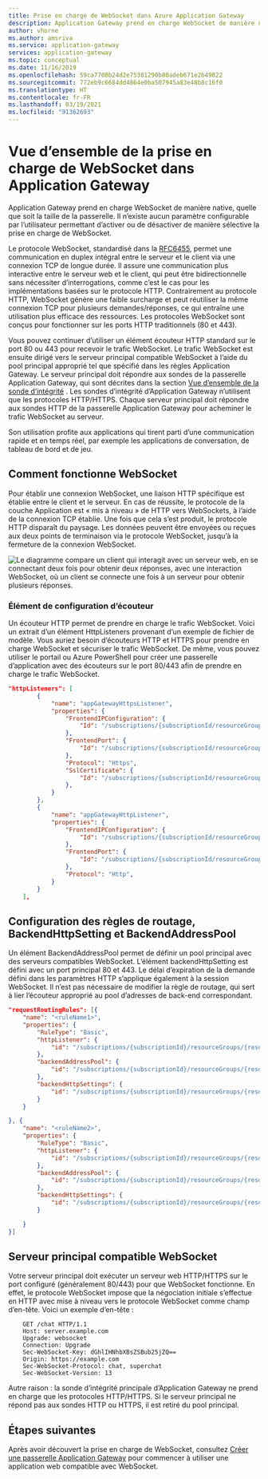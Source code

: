 ```yaml
---
title: Prise en charge de WebSocket dans Azure Application Gateway
description: Application Gateway prend en charge WebSocket de manière native, quelle que soit la taille de la passerelle. Il n’existe aucun paramètre configurable par l’utilisateur.
author: vhorne
ms.author: amsriva
ms.service: application-gateway
services: application-gateway
ms.topic: conceptual
ms.date: 11/16/2019
ms.openlocfilehash: 59ca7708b24d2e75381290b80adeb671e2b49822
ms.sourcegitcommit: 772eb9c6684dd4864e0ba507945a83e48b8c16f0
ms.translationtype: HT
ms.contentlocale: fr-FR
ms.lasthandoff: 03/19/2021
ms.locfileid: "91362693"
---
```

# <a name="overview-of-websocket-support-in-application-gateway"></a>Vue d’ensemble de la prise en charge de WebSocket dans Application Gateway

Application Gateway prend en charge WebSocket de manière native, quelle que soit la taille de la passerelle. Il n’existe aucun paramètre configurable par l’utilisateur permettant d’activer ou de désactiver de manière sélective la prise en charge de WebSocket. 

Le protocole WebSocket, standardisé dans la [RFC6455](https://tools.ietf.org/html/rfc6455), permet une communication en duplex intégral entre le serveur et le client via une connexion TCP de longue durée. Il assure une communication plus interactive entre le serveur web et le client, qui peut être bidirectionnelle sans nécessiter d’interrogations, comme c’est le cas pour les implémentations basées sur le protocole HTTP. Contrairement au protocole HTTP, WebSocket génère une faible surcharge et peut réutiliser la même connexion TCP pour plusieurs demandes/réponses, ce qui entraîne une utilisation plus efficace des ressources. Les protocoles WebSocket sont conçus pour fonctionner sur les ports HTTP traditionnels (80 et 443).

Vous pouvez continuer d’utiliser un élément écouteur HTTP standard sur le port 80 ou 443 pour recevoir le trafic WebSocket. Le trafic WebSocket est ensuite dirigé vers le serveur principal compatible WebSocket à l’aide du pool principal approprié tel que spécifié dans les règles Application Gateway. Le serveur principal doit répondre aux sondes de la passerelle Application Gateway, qui sont décrites dans la section [Vue d’ensemble de la sonde d’intégrité](application-gateway-probe-overview.md) . Les sondes d’intégrité d’Application Gateway n’utilisent que les protocoles HTTP/HTTPS. Chaque serveur principal doit répondre aux sondes HTTP de la passerelle Application Gateway pour acheminer le trafic WebSocket au serveur.

Son utilisation profite aux applications qui tirent parti d’une communication rapide et en temps réel, par exemple les applications de conversation, de tableau de bord et de jeu.

## <a name="how-does-websocket-work"></a>Comment fonctionne WebSocket

Pour établir une connexion WebSocket, une liaison HTTP spécifique est établie entre le client et le serveur. En cas de réussite, le protocole de la couche Application est « mis à niveau » de HTTP vers WebSockets, à l’aide de la connexion TCP établie. Une fois que cela s’est produit, le protocole HTTP disparaît du paysage. Les données peuvent être envoyées ou reçues aux deux points de terminaison via le protocole WebSocket, jusqu’à la fermeture de la connexion WebSocket. 

![Le diagramme compare un client qui interagit avec un serveur web, en se connectant deux fois pour obtenir deux réponses, avec une interaction WebSocket, où un client se connecte une fois à un serveur pour obtenir plusieurs réponses.](./media/application-gateway-websocket/websocket.png)

### <a name="listener-configuration-element"></a>Élément de configuration d’écouteur

Un écouteur HTTP permet de prendre en charge le trafic WebSocket. Voici un extrait d’un élément HttpListeners provenant d’un exemple de fichier de modèle. Vous auriez besoin d’écouteurs HTTP et HTTPS pour prendre en charge WebSocket et sécuriser le trafic WebSocket. De même, vous pouvez utiliser le portail ou Azure PowerShell pour créer une passerelle d’application avec des écouteurs sur le port 80/443 afin de prendre en charge le trafic WebSocket.

```json
"httpListeners": [
        {
            "name": "appGatewayHttpsListener",
            "properties": {
                "FrontendIPConfiguration": {
                    "Id": "/subscriptions/{subscriptionId/resourceGroups/{resourceGroupName/providers/Microsoft.Network/applicationGateways/{applicationGatewayName/frontendIPConfigurations/DefaultFrontendPublicIP"
                },
                "FrontendPort": {
                    "Id": "/subscriptions/{subscriptionId/resourceGroups/{resourceGroupName/providers/Microsoft.Network/applicationGateways/{applicationGatewayName/frontendPorts/appGatewayFrontendPort443'"
                },
                "Protocol": "Https",
                "SslCertificate": {
                    "Id": "/subscriptions/{subscriptionId/resourceGroups/{resourceGroupName/providers/Microsoft.Network/applicationGateways/{applicationGatewayName/sslCertificates/appGatewaySslCert1'"
                },
            }
        },
        {
            "name": "appGatewayHttpListener",
            "properties": {
                "FrontendIPConfiguration": {
                    "Id": "/subscriptions/{subscriptionId/resourceGroups/{resourceGroupName/providers/Microsoft.Network/applicationGateways/{applicationGatewayName/frontendIPConfigurations/appGatewayFrontendIP'"
                },
                "FrontendPort": {
                    "Id": "/subscriptions/{subscriptionId/resourceGroups/{resourceGroupName/providers/Microsoft.Network/applicationGateways/{applicationGatewayName/frontendPorts/appGatewayFrontendPort80'"
                },
                "Protocol": "Http",
            }
        }
    ],
```

## <a name="backendaddresspool-backendhttpsetting-and-routing-rule-configuration"></a>Configuration des règles de routage, BackendHttpSetting et BackendAddressPool

Un élément BackendAddressPool permet de définir un pool principal avec des serveurs compatibles WebSocket. L’élément backendHttpSetting est défini avec un port principal 80 et 443. Le délai d’expiration de la demande défini dans les paramètres HTTP s’applique également à la session WebSocket. Il n’est pas nécessaire de modifier la règle de routage, qui sert à lier l’écouteur approprié au pool d’adresses de back-end correspondant. 

```json
"requestRoutingRules": [{
    "name": "<ruleName1>",
    "properties": {
        "RuleType": "Basic",
        "httpListener": {
            "id": "/subscriptions/{subscriptionId}/resourceGroups/{resourceGroupName}/providers/Microsoft.Network/applicationGateways/{applicationGatewayName}/httpListeners/appGatewayHttpsListener')]"
        },
        "backendAddressPool": {
            "id": "/subscriptions/{subscriptionId}/resourceGroups/{resourceGroupName}/providers/Microsoft.Network/applicationGateways/{applicationGatewayName}/backendAddressPools/ContosoServerPool')]"
        },
        "backendHttpSettings": {
            "id": "/subscriptions/{subscriptionId}/resourceGroups/{resourceGroupName}/providers/Microsoft.Network/applicationGateways/{applicationGatewayName}/backendHttpSettingsCollection/appGatewayBackendHttpSettings')]"
        }
    }

}, {
    "name": "<ruleName2>",
    "properties": {
        "RuleType": "Basic",
        "httpListener": {
            "id": "/subscriptions/{subscriptionId}/resourceGroups/{resourceGroupName}/providers/Microsoft.Network/applicationGateways/{applicationGatewayName}/httpListeners/appGatewayHttpListener')]"
        },
        "backendAddressPool": {
            "id": "/subscriptions/{subscriptionId}/resourceGroups/{resourceGroupName}/providers/Microsoft.Network/applicationGateways/{applicationGatewayName}/backendAddressPools/ContosoServerPool')]"
        },
        "backendHttpSettings": {
            "id": "/subscriptions/{subscriptionId}/resourceGroups/{resourceGroupName}/providers/Microsoft.Network/applicationGateways/{applicationGatewayName}/backendHttpSettingsCollection/appGatewayBackendHttpSettings')]"
        }

    }
}]
```

## <a name="websocket-enabled-backend"></a>Serveur principal compatible WebSocket

Votre serveur principal doit exécuter un serveur web HTTP/HTTPS sur le port configuré (généralement 80/443) pour que WebSocket fonctionne. En effet, le protocole WebSocket impose que la négociation initiale s’effectue en HTTP avec mise à niveau vers le protocole WebSocket comme champ d’en-tête. Voici un exemple d’en-tête :

```
    GET /chat HTTP/1.1
    Host: server.example.com
    Upgrade: websocket
    Connection: Upgrade
    Sec-WebSocket-Key: dGhlIHNhbXBsZSBub25jZQ==
    Origin: https://example.com
    Sec-WebSocket-Protocol: chat, superchat
    Sec-WebSocket-Version: 13
```

Autre raison : la sonde d’intégrité principale d’Application Gateway ne prend en charge que les protocoles HTTP/HTTPS. Si le serveur principal ne répond pas aux sondes HTTP ou HTTPS, il est retiré du pool principal.

## <a name="next-steps"></a>Étapes suivantes

Après avoir découvert la prise en charge de WebSocket, consultez [Créer une passerelle Application Gateway](quick-create-powershell.md) pour commencer à utiliser une application web compatible avec WebSocket.